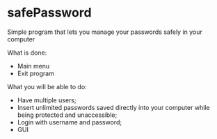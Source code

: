 # safePassword
Simple program that lets you manage your passwords safely in your computer

What is done:
- Main menu
- Exit program

What you will be able to do:
- Have multiple users;
- Insert unlimited passwords saved directly into your computer while being protected and unaccessible;
- Login with username and password;
- GUI
